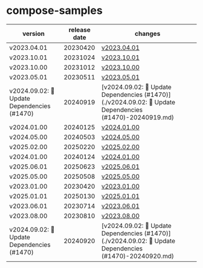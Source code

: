 # compose-samples	


|version|release date|changes|
|---|---|---|
|v2023.04.01|20230420|[v2023.04.01](./v2023.04.01-20230420.md)|
|v2023.10.01|20231024|[v2023.10.01](./v2023.10.01-20231024.md)|
|v2023.10.00|20231012|[v2023.10.00](./v2023.10.00-20231012.md)|
|v2023.05.01|20230511|[v2023.05.01](./v2023.05.01-20230511.md)|
|v2024.09.02: 🤖 Update Dependencies (#1470)|20240919|[v2024.09.02: 🤖 Update Dependencies (#1470)](./v2024.09.02: 🤖 Update Dependencies (#1470)-20240919.md)|
|v2024.01.00|20240125|[v2024.01.00](./v2024.01.00-20240125.md)|
|v2024.05.00|20240503|[v2024.05.00](./v2024.05.00-20240503.md)|
|v2025.02.00|20250220|[v2025.02.00](./v2025.02.00-20250220.md)|
|v2024.01.00|20240124|[v2024.01.00](./v2024.01.00-20240124.md)|
|v2025.06.01|20250623|[v2025.06.01](./v2025.06.01-20250623.md)|
|v2025.05.00|20250508|[v2025.05.00](./v2025.05.00-20250508.md)|
|v2023.01.00|20230420|[v2023.01.00](./v2023.01.00-20230420.md)|
|v2025.01.01|20250130|[v2025.01.01](./v2025.01.01-20250130.md)|
|v2023.06.01|20230714|[v2023.06.01](./v2023.06.01-20230714.md)|
|v2023.08.00|20230810|[v2023.08.00](./v2023.08.00-20230810.md)|
|v2024.09.02: 🤖 Update Dependencies (#1470)|20240920|[v2024.09.02: 🤖 Update Dependencies (#1470)](./v2024.09.02: 🤖 Update Dependencies (#1470)-20240920.md)|
